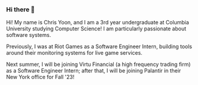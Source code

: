 ### Hi there 👋
Hi! My name is Chris Yoon, and I am a 3rd year undergraduate at Columbia University studying Computer Science! I am particularly passionate about software systems. 

Previously, I was at Riot Games as a Software Engineer Intern, building tools around their monitoring systems for live game services. 

Next summer, I will be joining Virtu Financial (a high frequency trading firm) as a Software Engineer Intern; after that, I will be joining Palantir in their New York office for Fall '23!
